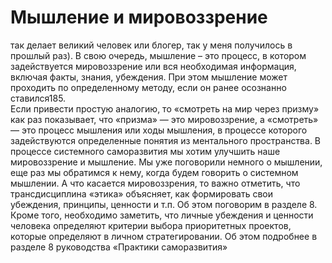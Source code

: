 # Мышление и мировоззрение

так делает великий человек или блогер, так у меня получилось в прошлый раз). 
В свою очередь, мышление – это процесс, в котором задействуется мировоззрение или вся необходимая информация, включая факты, знания, убеждения. При этом мышление может проходить по определенному методу, если он ранее осознанно ставился185.  
Если привести простую аналогию, то «смотреть на мир через призму» как раз показывает, что «призма» — это мировоззрение, а «смотреть» — это процесс мышления или ходы мышления, в процессе которого задействуются определенные понятия из ментального пространства. В процессе системного саморазвития мы хотим улучшить наше мировоззрение и мышление. 
Мы уже поговорили немного о мышлении, еще раз мы обратимся к нему, когда будем говорить о системном мышлении. А что касается мировоззрения, то важно отметить, что трансдисциплина «этика» объясняет, как формировать свои убеждения, принципы, ценности и т.п. Об этом поговорим в разделе 8. Кроме того, необходимо заметить, что личные убеждения и ценности человека определяют критерии выбора приоритетных проектов, которые определяют в личном стратегировании. Об этом подробнее в разделе 8 руководства «Практики саморазвития»
